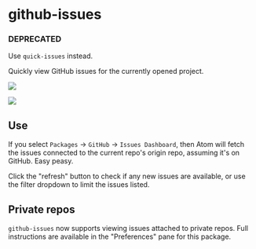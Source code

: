 # github-issues

### DEPRECATED
Use `quick-issues` instead.

Quickly view GitHub issues for the currently opened project.

![](https://r24y.github.io/github-issues/docs/issues-list.png)

![](https://r24y.github.io/github-issues/docs/issue-view.png)

## Use

If you select `Packages` -> `GitHub` -> `Issues Dashboard`, then Atom
will fetch the issues connected to the current repo's origin repo,
assuming it's on GitHub. Easy peasy.

Click the "refresh" button to check if any new issues are available, or
use the filter dropdown to limit the issues listed.

## Private repos

`github-issues` now supports viewing issues attached to private repos.
Full instructions are available in the "Preferences" pane for this package.
